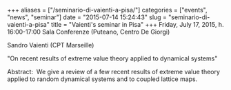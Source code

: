 +++
aliases = ["/seminario-di-vaienti-a-pisa/"]
categories = ["events", "news", "seminar"]
date = "2015-07-14 15:24:43"
slug = "seminario-di-vaienti-a-pisa"
title = "Vaienti's seminar in Pisa"
+++
Friday, July 17, 2015, h. 16:00-17:00 Sala Conferenze (Puteano, Centro
De Giorgi)

Sandro Vaienti (CPT Marseille)

"On recent results of extreme value theory applied to dynamical systems"

Abstract:  We give a review of a few recent results of extreme value
theory applied to random dynamical systems and to coupled lattice maps.
